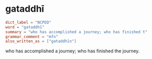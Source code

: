 # gataddhī

``` toml
dict_label = "NCPED"
word = "gataddhī"
summary = "who has accomplished a journey; who has finished t"
grammar_comment = "mfn"
also_written_as = ["gataddhīn"]
```

who has accomplished a journey; who has finished the journey.

